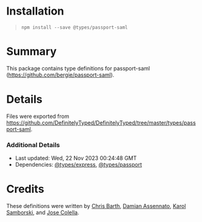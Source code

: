 # Installation
> `npm install --save @types/passport-saml`

# Summary
This package contains type definitions for passport-saml (https://github.com/bergie/passport-saml).

# Details
Files were exported from https://github.com/DefinitelyTyped/DefinitelyTyped/tree/master/types/passport-saml.

### Additional Details
 * Last updated: Wed, 22 Nov 2023 00:24:48 GMT
 * Dependencies: [@types/express](https://npmjs.com/package/@types/express), [@types/passport](https://npmjs.com/package/@types/passport)

# Credits
These definitions were written by [Chris Barth](https://github.com/cjbarth), [Damian Assennato](https://github.com/dassennato), [Karol Samborski](https://github.com/ksamborski), and [Jose Colella](https://github.com/josecolella).
